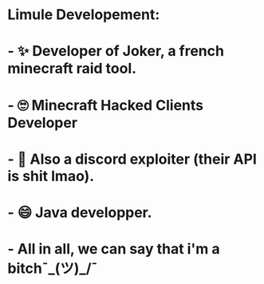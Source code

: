 # Limule Developement:
# - ✨ Developer of Joker, a french minecraft raid tool.
# - 🙄 Minecraft Hacked Clients Developer
# - 🗿  Also a discord exploiter (their API is shit lmao). 
# - 😄 Java developper.

# - All in all, we can say that i'm a bitch¯\_(ツ)_/¯
